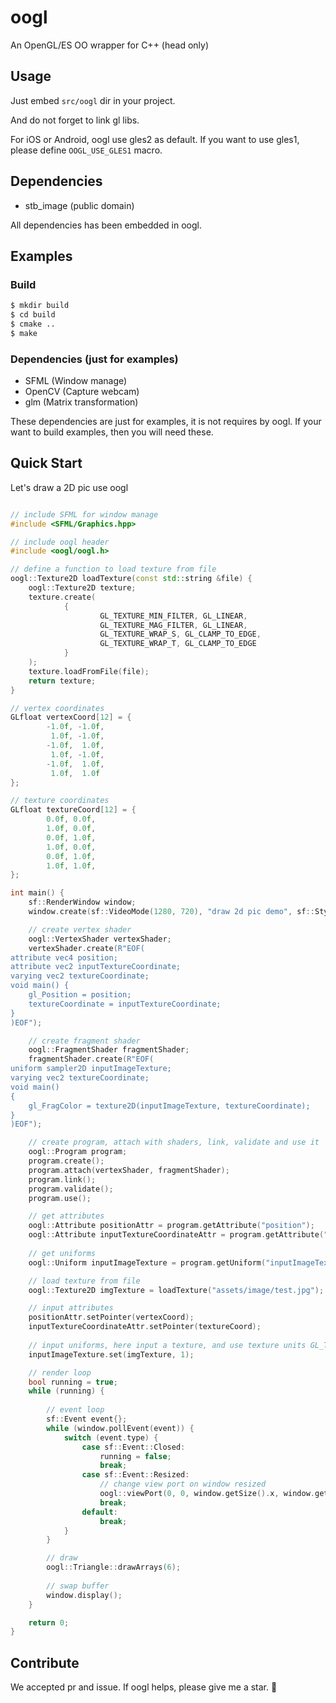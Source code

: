 # oogl

An OpenGL/ES OO wrapper for C++ (head only)

## Usage
Just embed `src/oogl` dir in your project.

And do not forget to link gl libs.

For iOS or Android, oogl use gles2 as default. If you want to use gles1, please define `OOGL_USE_GLES1` macro.

## Dependencies

* stb_image         (public domain)

All dependencies has been embedded in oogl.

## Examples

### Build

```bash
$ mkdir build
$ cd build
$ cmake ..
$ make
```

### Dependencies (just for examples)

* SFML      (Window manage)
* OpenCV    (Capture webcam)
* glm       (Matrix transformation)

These dependencies are just for examples, it is not requires by oogl.
If your want to build examples, then you will need these.

## Quick Start

Let's draw a 2D pic use oogl

```cpp

// include SFML for window manage
#include <SFML/Graphics.hpp>

// include oogl header
#include <oogl/oogl.h>

// define a function to load texture from file
oogl::Texture2D loadTexture(const std::string &file) {
    oogl::Texture2D texture;
    texture.create(
            {
                    GL_TEXTURE_MIN_FILTER, GL_LINEAR,
                    GL_TEXTURE_MAG_FILTER, GL_LINEAR,
                    GL_TEXTURE_WRAP_S, GL_CLAMP_TO_EDGE,
                    GL_TEXTURE_WRAP_T, GL_CLAMP_TO_EDGE
            }
    );
    texture.loadFromFile(file);
    return texture;
}

// vertex coordinates
GLfloat vertexCoord[12] = {
        -1.0f, -1.0f,
         1.0f, -1.0f,
        -1.0f,  1.0f,
         1.0f, -1.0f,
        -1.0f,  1.0f,
         1.0f,  1.0f
};

// texture coordinates
GLfloat textureCoord[12] = {
        0.0f, 0.0f,
        1.0f, 0.0f,
        0.0f, 1.0f,
        1.0f, 0.0f,
        0.0f, 1.0f,
        1.0f, 1.0f,
};

int main() {
    sf::RenderWindow window;
    window.create(sf::VideoMode(1280, 720), "draw 2d pic demo", sf::Style::Default, sf::ContextSettings(32));

    // create vertex shader
    oogl::VertexShader vertexShader;
    vertexShader.create(R"EOF(
attribute vec4 position;
attribute vec2 inputTextureCoordinate;
varying vec2 textureCoordinate;
void main() {
    gl_Position = position;
    textureCoordinate = inputTextureCoordinate;
}
)EOF");

    // create fragment shader
    oogl::FragmentShader fragmentShader;
    fragmentShader.create(R"EOF(
uniform sampler2D inputImageTexture;
varying vec2 textureCoordinate;
void main()
{
    gl_FragColor = texture2D(inputImageTexture, textureCoordinate);
}
)EOF");

    // create program, attach with shaders, link, validate and use it
    oogl::Program program;
    program.create();
    program.attach(vertexShader, fragmentShader);
    program.link();
    program.validate();
    program.use();

    // get attributes
    oogl::Attribute positionAttr = program.getAttribute("position");
    oogl::Attribute inputTextureCoordinateAttr = program.getAttribute("inputTextureCoordinate");
    
    // get uniforms
    oogl::Uniform inputImageTexture = program.getUniform("inputImageTexture");

    // load texture from file
    oogl::Texture2D imgTexture = loadTexture("assets/image/test.jpg");

    // input attributes
    positionAttr.setPointer(vertexCoord);
    inputTextureCoordinateAttr.setPointer(textureCoord);
    
    // input uniforms, here input a texture, and use texture units GL_TEXTURE1
    inputImageTexture.set(imgTexture, 1);

    // render loop
    bool running = true;
    while (running) {
    
        // event loop
        sf::Event event{};
        while (window.pollEvent(event)) {
            switch (event.type) {
                case sf::Event::Closed:
                    running = false;
                    break;
                case sf::Event::Resized:
                    // change view port on window resized
                    oogl::viewPort(0, 0, window.getSize().x, window.getSize().y);
                    break;
                default:
                    break;
            }
        }

        // draw
        oogl::Triangle::drawArrays(6);
        
        // swap buffer
        window.display();
    }

    return 0;
}

```

## Contribute

We accepted pr and issue. If oogl helps, please give me a star. 🎉